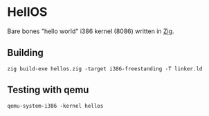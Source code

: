 # HellOS

Bare bones "hello world" i386 kernel (8086) written in [Zig](https://ziglang.org/).

## Building

```
zig build-exe hellos.zig -target i386-freestanding -T linker.ld
```

## Testing with qemu

```
qemu-system-i386 -kernel hellos
```
